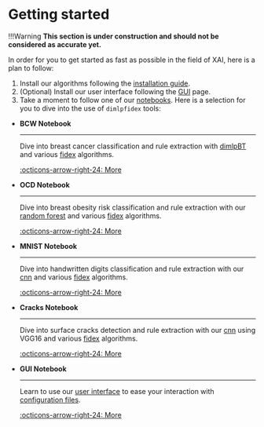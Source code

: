 # Getting started

!!!Warning
    **This section is under construction and should not be considered as accurate yet.**

In order for you to get started as fast as possible in the field of XAI, here is a plan to follow:

1. Install our algorithms following the [installation guide](installation-guide.md).
2. (Optional) Install our user interface following the [GUI](gui.md) page.
3. Take a moment to follow one of our [notebooks](). Here is a selection for you to dive into the use of `dimlpfidex` tools:

<div class="grid cards" markdown>

-   **BCW Notebook**

    ---

    Dive into breast cancer classification and rule extraction with [dimlpBT](algorithms/dimlp/dimlpbt.md) and various [fidex](algorithms/fidex/overview.md) algorithms.

    [:octicons-arrow-right-24: More](#TODO)

-   **OCD Notebook**

    ---

    Dive into breast obesity risk classification and rule extraction with our [random forest](algorithms/training-methods/randforeststrn.md) and various [fidex](algorithms/fidex/overview.md) algorithms.

    [:octicons-arrow-right-24: More](#TODO)

-   **MNIST Notebook**

    ---

    Dive into handwritten digits classification and rule extraction with our [cnn](algorithms/training-methods/cnntrn.md) and various [fidex](algorithms/fidex/overview.md) algorithms.

    [:octicons-arrow-right-24: More](#TODO)

-   **Cracks Notebook**

    ---

    Dive into surface cracks detection and rule extraction with our [cnn](algorithms/training-methods/cnntrn.md) using VGG16 and various [fidex](algorithms/fidex/overview.md) algorithms.

    [:octicons-arrow-right-24: More](#TODO)

-   **GUI Notebook**

    ---

    Learn to use our [user interface](gui.md) to ease your interaction with [configuration files](file-formats/json-configuration-files.md).

    [:octicons-arrow-right-24: More](#TODO)

</div>